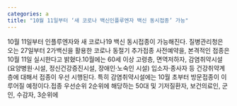 ```yaml
---
categories: a
title: "10월 11일부터 ‘새 코로나 백신인플루엔자 백신 동시접종’ 가능"
---
```

10월 11일부터 인플루엔자와 새 코로나19 백신 동시접종이 가능해진다. 질병관리청은 오는 27일부터 2가백신을 활용한 코로나 동절기 추가접종 사전예약을, 본격적인 접종은 10월 11일 실시한다고 밝혔다.10월에는 60세 이상 고령층, 면역저하자, 감염취약시설(요양병원·시설, 정신건강증진시설, 장애인·노숙인 시설) 입소자·종사자 등 건강취약계층에 대해서 접종이 우선 시행된다. 특히 감염취약시설에는 10월 초부터 방문접종이 이루어질 예정이다.접종 우선순위 2순위에 해당하는 50대 및 기저질환자, 보건의료인, 군인, 수감자, 3순위에